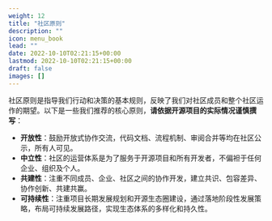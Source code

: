 ```yaml
---
weight: 12
title: "社区原则"
description: ""
icon: menu_book
lead: ""
date: 2022-10-10T02:21:15+00:00
lastmod: 2022-10-10T02:21:15+00:00
draft: false
images: []
---
```


社区原则是指导我们行动和决策的基本规则，反映了我们对社区成员和整个社区运作的期望。以下是一些我们推荐的核心原则，**请依据开源项目的实际情况谨慎撰写**：

- **开放性**：鼓励开放式协作交流，代码文档、流程机制、审阅合并等均在社区公示，所有人可见。
- **中立性**：社区的运营体系是为了服务于开源项目和所有开发者，不偏袒于任何企业、组织及个人。
- **共建性**：注重不同成员、企业、社区之间的协作开发，建立共识、包容差异、协作创新、共建共赢。
- **可持续性**：注重项目长期发展规划和开源生态圈建设，通过落地阶段性发展策略，布局可持续发展路径，实现生态体系的多样化和持久性。


<!-- [上一页 (目标与愿景)](./1-1-goals-and-vsion.md) | [下一页 (行为准则)](./1-3-code-of-conduct.md) -->
